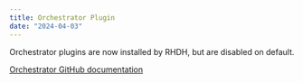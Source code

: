 ```yaml
---
title: Orchestrator Plugin
date: "2024-04-03"
---
```


Orchestrator plugins are now installed by RHDH, but are disabled on default.

[Orchestrator GitHub documentation](https://github.com/redhat-developer/rhdh-plugins/blob/orchestrator-1.7/workspaces/orchestrator/README.md)
